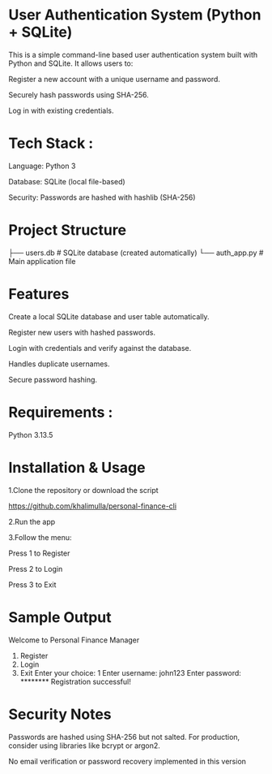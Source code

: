  # User Authentication System (Python + SQLite)

 This is a simple command-line based user authentication system built with Python and SQLite. It allows users to:

Register a new account with a unique username and password.

Securely hash passwords using SHA-256.

Log in with existing credentials.

 # Tech Stack :
Language: Python 3

Database: SQLite (local file-based)

Security: Passwords are hashed with hashlib (SHA-256)

# Project Structure

├── users.db                # SQLite database (created automatically)
└── auth_app.py             # Main application file


 # Features         
Create a local SQLite database and user table automatically.

Register new users with hashed passwords.

Login with credentials and verify against the database.

Handles duplicate usernames.

Secure password hashing.

# Requirements :
Python 3.13.5

# Installation & Usage
1.Clone the repository or download the script

https://github.com/khalimulla/personal-finance-cli

2.Run the app

3.Follow the menu:

Press 1 to Register

Press 2 to Login

Press 3 to Exit

# Sample Output
 Welcome to Personal Finance Manager

1. Register
2. Login
3. Exit
Enter your choice: 1
Enter username: john123
Enter password: ********
 Registration successful!

# Security Notes

Passwords are hashed using SHA-256 but not salted. For production, consider using libraries like bcrypt or argon2.

No email verification or password recovery implemented in this version



